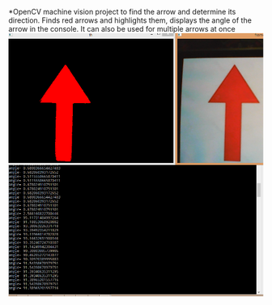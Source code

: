 *OpenCV machine vision project to find the arrow and determine its direction.
Finds red arrows and highlights them, displays the angle of the arrow in the console. It can also be used for multiple arrows at once
![Alt text](/screen.png?raw=true "Optional Title")
